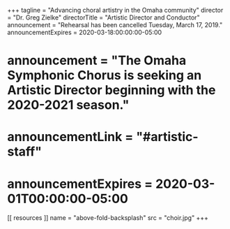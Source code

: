 +++
tagline = "Advancing choral artistry in the Omaha community"
director = "Dr. Greg Zielke"
directorTitle = "Artistic Director and Conductor"
announcement = "Rehearsal has been cancelled Tuesday, March 17, 2019."
announcementExpires = 2020-03-18:00:00:00-05:00
# announcement = "The Omaha Symphonic Chorus is seeking an Artistic Director beginning with the 2020-2021 season."
# announcementLink = "#artistic-staff"
# announcementExpires = 2020-03-01T00:00:00-05:00

[[ resources ]]
    name = "above-fold-backsplash"
    src = "choir.jpg"
+++

